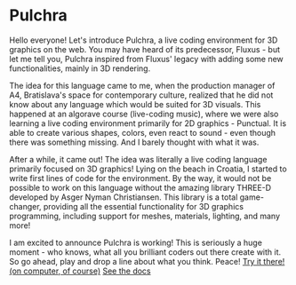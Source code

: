 # Pulchra
Hello everyone! 
Let's introduce Pulchra, a live coding environment for 3D graphics on the web. You may have heard of its predecessor, Fluxus - but let me tell you, Pulchra inspired from Fluxus' legacy with adding some new functionalities, mainly in 3D rendering.

The idea for this language came to me, when the production manager of A4, Bratislava's space for contemporary culture, realized that he did not know about any language which would be suited for 3D visuals.
This happened at an algorave course (live-coding music), where we were also learning a live coding environment primarily for 2D graphics - Punctual. It is able to create various shapes, colors, even react to sound - even though there was something missing. And I barely thought with what it was.

After a while, it came out! The idea was literally a live coding language primarily focused on 3D graphics! Lying on the beach in Croatia, I started to write first lines of code for the environment. By the way, it would not be possible to work on this language without the amazing library THREE-D developed by Asger Nyman Christiansen. This library is a total game-changer, providing all the essential functionality for 3D graphics programming, including support for meshes, materials, lighting, and many more!

I am excited to announce Pulchra is working! This is seriously a huge moment - who knows, what all you brilliant coders out there create with it. So go ahead, play and drop a line about what you think. Peace!
[Try it there! (on computer, of course)]()
[See the docs](docs.md)

